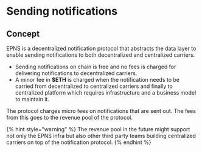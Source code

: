 # Sending notifications

## Concept

EPNS is a decentralized notification protocol that abstracts the data layer to enable sending notifications to both decentralized and centralized carriers.

* Sending notifications on chain is free and no fees is charged for delivering notifications to decentralized carriers.
* A minor fee in **$ETH** is charged when the notification needs to be carried from decentralized to centralized carriers and finally to centralized platform which requires infrastructure and a business model to maintain it.

The protocol charges micro fees on notifications that are sent out. The fees from this goes to the revenue pool of the protocol. 

{% hint style="warning" %}
The revenue pool in the future might support not only the EPNS infra but also other third party teams building centralized carriers on top of the notification protocol.
{% endhint %}



